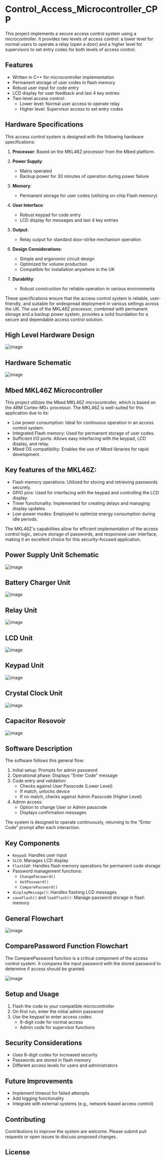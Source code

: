 # Control_Access_Microcontroller_CPP

This project implements a secure access control system using a microcontroller. It provides two levels of access control: a lower level for normal users to operate a relay (open a door) and a higher level for supervisors to set entry codes for both levels of access control.

## Features

- Written in C++ for microcontroller implementation
- Permanent storage of user codes in flash memory
- Robust user input for code entry
- LCD display for user feedback and last 4 key entries
- Two-level access control:
  - Lower level: Normal user access to operate relay
  - Higher level: Supervisor access to set entry codes

## Hardware Specifications

This access control system is designed with the following hardware specifications:

1. **Processor**: Based on the MKL46Z processor from the Mbed platform.

2. **Power Supply**: 
   - Mains operated
   - Backup power for 30 minutes of operation during power failure

3. **Memory**: 
   - Permanent storage for user codes (utilizing on-chip Flash memory)

4. **User Interface**:
   - Robust keypad for code entry
   - LCD display for messages and last 4 key entries

5. **Output**:
   - Relay output for standard door-strike mechanism operation

6. **Design Considerations**:
   - Simple and ergonomic circuit design
   - Optimized for volume production
   - Compatible for installation anywhere in the UK

7. **Durability**:
   - Robust construction for reliable operation in various environments

These specifications ensure that the access control system is reliable, user-friendly, and suitable for widespread deployment in various settings across the UK. The use of the MKL46Z processor, combined with permanent storage and a backup power system, provides a solid foundation for a secure and dependable access control solution.

## High Level Hardware Design

![image](https://github.com/vmendy07/Control_Access_Microcontroller_CPP/assets/165968387/0fc2d871-ee4a-4401-84ec-2b542bae8989)

## Hardware Schematic

![image](https://github.com/vmendy07/Control_Access_Microcontroller_CPP/assets/165968387/1746a7c3-07f1-450d-ad85-7259b83c41cd)


## Mbed MKL46Z Microcontroller

This project utilizes the Mbed MKL46Z microcontroller, which is based on the ARM Cortex-M0+ processor. The MKL46Z is well-suited for this application due to its:

- Low power consumption: Ideal for continuous operation in an access control system.
- Integrated Flash memory: Used for permanent storage of user codes.
- Sufficient I/O ports: Allows easy interfacing with the keypad, LCD display, and relay.
- Mbed OS compatibility: Enables the use of Mbed libraries for rapid development.

## Key features of the MKL46Z:

- Flash memory operations: Utilized for storing and retrieving passwords securely.
- GPIO pins: Used for interfacing with the keypad and controlling the LCD display.
- Timer functionality: Implemented for creating delays and managing display updates.
- Low-power modes: Employed to optimize energy consumption during idle periods.

The MKL46Z's capabilities allow for efficient implementation of the access control logic, secure storage of passwords, and responsive user interface, making it an excellent choice for this security-focused application.

## Power Supply Unit Schematic

![image](https://github.com/vmendy07/Control_Access_Microcontroller_CPP/assets/165968387/08d48565-5446-4085-a287-2072de226768)

## Battery Charger Unit

![image](https://github.com/vmendy07/Control_Access_Microcontroller_CPP/assets/165968387/6b27a2ae-4373-4e5d-9ede-5487ba294496)

## Relay Unit

![image](https://github.com/vmendy07/Control_Access_Microcontroller_CPP/assets/165968387/26a10f65-0731-4f75-924d-238349348022)

## LCD Unit

![image](https://github.com/vmendy07/Control_Access_Microcontroller_CPP/assets/165968387/5656bc7c-615b-436b-bf46-74397c84a35b)

## Keypad Unit

![image](https://github.com/vmendy07/Control_Access_Microcontroller_CPP/assets/165968387/055c7661-f691-4170-b1f2-056f42c6d1b2)

## Crystal Clock Unit

![image](https://github.com/vmendy07/Control_Access_Microcontroller_CPP/assets/165968387/7717fd9b-789e-4515-b66d-92ec26ad4ea6)

## Capacitor Resovoir

![image](https://github.com/vmendy07/Control_Access_Microcontroller_CPP/assets/165968387/7c5cff1d-2139-4260-9298-4ea9cba03093)


## Software Description

The software follows this general flow:

1. Initial setup: Prompts for admin password
2. Operational phase: Displays "Enter Code" message
3. Code entry and validation:
   - Checks against User Passcode (Lower Level)
   - If match, unlocks device
   - If no match, checks against Admin Passcode (Higher Level)
4. Admin access:
   - Option to change User or Admin passcode
   - Displays confirmation messages

The system is designed to operate continuously, returning to the "Enter Code" prompt after each interaction.

## Key Components

- `Keypad`: Handles user input
- `SLCD`: Manages LCD display
- `FlashIAP`: Handles flash memory operations for permanent code storage
- Password management functions:
  - `ChangePassword()`
  - `GetPassword()`
  - `ComparePassword()`
- `displayMessage()`: Handles flashing LCD messages
- `saveFlash()` and `loadflash()`: Manage password storage in flash memory
  
## General Flowchart

![image](https://github.com/vmendy07/Control_Access_Microcontroller_CPP/assets/165968387/c7e819e8-9bba-4c0c-a1e2-3e031d7adb23)


## ComparePassword Function Flowchart

The ComparePassword function is a critical component of the access control system. It compares the input password with the stored password to determine if access should be granted.

![image](https://github.com/vmendy07/Control_Access_Microcontroller_CPP/assets/165968387/535e1600-b840-4929-b898-96c6f8df90f0)

## Setup and Usage

1. Flash the code to your compatible microcontroller
2. On first run, enter the initial admin password
3. Use the keypad to enter access codes:
   - 8-digit code for normal access
   - Admin code for supervisor functions

## Security Considerations

- Uses 8-digit codes for increased security
- Passwords are stored in flash memory
- Different access levels for users and administrators

## Future Improvements

- Implement timeout for failed attempts
- Add logging functionality
- Integrate with external systems (e.g., network-based access control)

## Contributing

Contributions to improve the system are welcome. Please submit pull requests or open issues to discuss proposed changes.

## License

